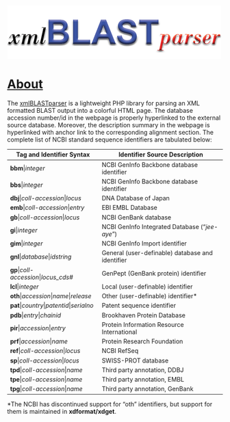 ![xmlBLASTparser](https://raw.githubusercontent.com/AshokHub/xmlBLASTparser/master/misc/xmlBLASTparser_logo_500x125.png)

# [About](../master/README.md)
The [xmlBLASTparser](https://github.com/AshokHub/xmlBLASTparser) is a lightweight PHP library for parsing an XML formatted BLAST output into a colorful HTML page. The database accession number/id in the webpage is properly hyperlinked to the external source database. Moreover, the description summary in the webpage is hyperlinked with anchor link to the corresponding alignment section. The complete list of NCBI standard sequence identifiers are tabulated below:

| **Tag and Identifier Syntax**                          | **Identifier Source Description**                          |
|--------------------------------------------------------|------------------------------------------------------------|
| **bbm**&#124;*integer*                                 | NCBI GenInfo Backbone database identifier                  |
| **bbs**&#124;*integer*                                 | NCBI GenInfo Backbone database identifier                  |
| **dbj**&#124;*coll-accession*&#124;*locus*             | DNA Database of Japan                                      |
| **emb**&#124;*coll-accession*&#124;*entry*             | EBI EMBL Database                                          |
| **gb**&#124;*coll-accession*&#124;*locus*              | NCBI GenBank database                                      |
| **gi**&#124;*integer*                                  | NCBI GenInfo Integrated Database (&ldquo;*jee-aye*&rdquo;) |
| **gim**&#124;*integer*                                 | NCBI GenInfo Import identifier                             |
| **gnl**&#124;*database*&#124;*idstring*                | General (user-definable) database and identifier           |
| **gp**&#124;*coll-accession*&#124;*locus_cds#*         | GenPept (GenBank protein) identifier                       |
| **lcl**&#124;*integer*                                 | Local (user-definable) identifier                          |
| **oth**&#124;*accession*&#124;*name*&#124;*release*    | Other (user-definable) identifier*                         |
| **pat**&#124;*country*&#124;*patentid*&#124;*serialno* | Patent sequence identifier                                 |
| **pdb**&#124;*entry*&#124;*chainid*                    | Brookhaven Protein Database                                |
| **pir**&#124;*accession*&#124;*entry*                  | Protein Information Resource International                 |
| **prf**&#124;*accession*&#124;*name*                   | Protein Research Foundation                                |
| **ref**&#124;*coll-accession*&#124;*locus*             | NCBI RefSeq                                                |
| **sp**&#124;*coll-accession*&#124;*locus*              | SWISS-PROT database                                        |
| **tpd**&#124;*coll-accession*&#124;*name*              | Third party annotation&#44; DDBJ                           |
| **tpe**&#124;*coll-accession*&#124;*name*              | Third party annotation&#44; EMBL                           |
| **tpg**&#124;*coll-accession*&#124;*name*              | Third party annotation&#44; GenBank                        |

&#42;The NCBI has discontinued support for &ldquo;oth&rdquo; identifiers, but support for them is maintained in **xdformat/xdget**.
